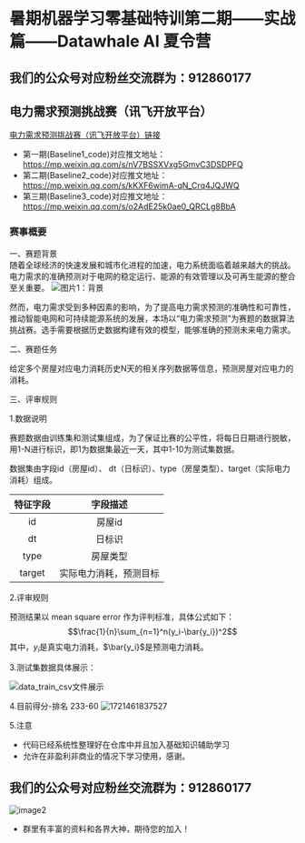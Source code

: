 # 暑期机器学习零基础特训第二期——实战篇——**Datawhale AI 夏令营**
## 我们的公众号对应粉丝交流群为：912860177

## 电力需求预测挑战赛（讯飞开放平台）

[电力需求预测挑战赛（讯飞开放平台）链接](https://challenge.xfyun.cn/topic/info?type=electricity-demand&ch=dw24_uGS8Gs)

- 第一期(Baseline1_code)对应推文地址：https://mp.weixin.qq.com/s/nV7BSSXVxg5GmvC3DSDPFQ
- 第二期(Baseline2_code)对应推文地址：https://mp.weixin.qq.com/s/kKXF6wimA-qN_Crq4JQJWQ
- 第三期(Baseline3_code)对应推文地址：https://mp.weixin.qq.com/s/o2AdE25k0ae0_QRCLg8BbA
### 赛事概要
一、赛题背景\
随着全球经济的快速发展和城市化进程的加速，电力系统面临着越来越大的挑战。电力需求的准确预测对于电网的稳定运行、能源的有效管理以及可再生能源的整合至关重要。
![图片1：背景](https://files.mdnice.com/user/47241/f48a59df-12d5-47a3-8863-4e8330fce111.png)

  然而，电力需求受到多种因素的影响，为了提高电力需求预测的准确性和可靠性，推动智能电网和可持续能源系统的发展，本场以“电力需求预测”为赛题的数据算法挑战赛。选手需要根据历史数据构建有效的模型，能够准确的预测未来电力需求。

二、赛题任务

给定多个房屋对应电力消耗历史N天的相关序列数据等信息，预测房屋对应电力的消耗。

三、评审规则

1.数据说明

赛题数据由训练集和测试集组成，为了保证比赛的公平性，将每日日期进行脱敏，用1-N进行标识，即1为数据集最近一天，其中1-10为测试集数据。

数据集由字段id（房屋id）、 dt（日标识）、type（房屋类型）、target（实际电力消耗）组成。

| 特征字段 |        字段描述        |
| :------: | :--------------------: |
|    id    |         房屋id         |
|    dt    |         日标识         |
|   type   |        房屋类型        |
|  target  | 实际电力消耗，预测目标 |


2.评审规则

预测结果以 mean square error 作为评判标准，具体公式如下：
$$\frac{1}{n}\sum_{n=1}^n(y_i-\bar{y_i})^2$$
其中，$y_i$是真实电力消耗，$\bar{y_i}$是预测电力消耗。

3.测试集数据具体展示：

![data_train_csv文件展示](https://files.mdnice.com/user/47241/ac3e12b2-5ea3-443a-af90-da44e623e167.png)

4.目前得分-排名
      233-60
![1721461837527](https://github.com/user-attachments/assets/09b020f3-b9b4-41d1-904e-e7a689fb276e)


5.注意

- 代码已经系统性整理好在仓库中并且加入基础知识辅助学习
- 允许在非盈利非商业的情况下学习使用，感谢。
## 我们的公众号对应粉丝交流群为：912860177

![image2](https://github.com/user-attachments/assets/08688af2-5c75-4e7b-b545-dcf224fac45e)

- 群里有丰富的资料和各界大神，期待您的加入！
